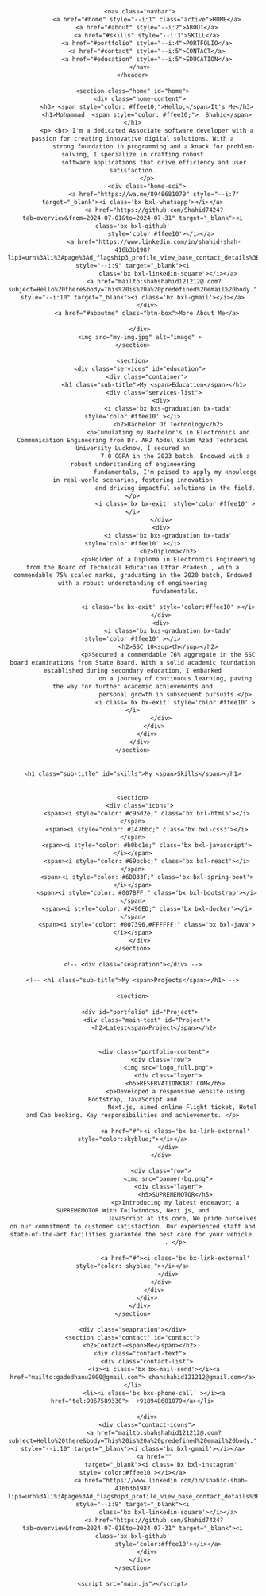 <!DOCTYPE html>
<html lang="en">

<head>
    <meta charset="UTF-8">
    <meta name="viewport" content="width=device-width, initial-scale=1.0">
    <title>Shahid Shah</title>
    <link rel="stylesheet" href="style.css">
    <link rel="stylesheet" href="media.css">
    <link href='https://unpkg.com/boxicons@2.1.4/css/boxicons.min.css' rel='stylesheet'>
    <script src="https://unpkg.com/typed.js@2.1.0/dist/typed.umd.js"></script>
    <link rel="icon" type="image/png" href="./Img/Dg Gallego.png">
</head>

<body>
    <header class="header">
        <!-- <a href="#" class="logo">Portfolio</a> -->


        <nav class="navbar">
            <a href="#home" style="--i:1" class="active">HOME</a>
            <a href="#about" style="--i:2">ABOUT</a>
            <a href="#skills" style="--i:3">SKILL</a>
            <a href="#portfolio" style="--i:4">PORTFOLIO</a>
            <a href="#contact" style="--i:5">CONTACT</a>
            <a href="#education" style="--i:5">EDUCATION</a>
        </nav>
    </header>

    <section class="home" id="home">
        <div class="home-content">
            <h3> <span style="color: #ffee10;">Hello,</span>It's Me</h3>
            <h1>Mohammad  <span style="color: #ffee10;">  Shahid</span></h1>
            <p> <br> I'm a dedicated Associate software developer with a passion for creating innovative digital solutions. With a
                strong foundation in programming and a knack for problem-solving, I specialize in crafting robust
                software applications that drive efficiency and user satisfaction.
            </p>
            <div class="home-sci">
                <a href="https://wa.me/8948681079" style="--i:7" target="_blank"><i class='bx bxl-whatsapp'></i></a>
                <a href="https://github.com/Shahid7424?tab=overview&from=2024-07-01&to=2024-07-31" target="_blank"><i class='bx bxl-github'
                    style='color:#ffee10'></i></a>
                <a href="https://www.linkedin.com/in/shahid-shah-416b3b198?lipi=urn%3Ali%3Apage%3Ad_flagship3_profile_view_base_contact_details%3BntVWdotIS1yPgiEHB%2BN%2FJA%3D%3D" style="--i:9" target="_blank"><i
                        class='bx bxl-linkedin-square'></i></a>
                <a href="mailto:shahshahid121212@.com?subject=Hello%20there&body=This%20is%20a%20predefined%20email%20body." style="--i:10" target="_blank"><i class='bx bxl-gmail'></i></a>
            </div>
            <a href="#aboutme" class="btn-box">More About Me</a>

        </div>
        <img src="my-img.jpg" alt="image" >
    </section>

    <section>
        <div class="services" id="education">
            <div class="container">
                <h1 class="sub-title">My <span>Education</span></h1>
                <div class="services-list">
                    <div>
                        <i class='bx bxs-graduation bx-tada' style='color:#ffee10' ></i>
                        <h2>Bachelor Of Technology</h2>
                        <p>Cumulating my Bachelor's in Electronics and Communication Engineering from Dr. APJ Abdul Kalam Azad Technical University Lucknow, I secured an
                            7.0 CGPA in the 2023 batch. Endowed with a robust understanding of engineering
                            fundamentals, I'm poised to apply my knowledge in real-world scenarios, fostering innovation
                            and driving impactful solutions in the field. </p>
                            <i class='bx bx-exit' style='color:#ffee10' ></i>
                    </div>
                    <div>
                        <i class='bx bxs-graduation bx-tada' style='color:#ffee10' ></i>
                        <h2>Diploma</h2>
                        <p>Holder of a Diploma in Electronics Engineering from the Board of Technical Education Uttar Pradesh , with a commendable 75% scaled marks, graduating in the 2020 batch, Endowed with a robust understanding of engineering
                            fundamentals.
                     
                        <i class='bx bx-exit' style='color:#ffee10' ></i>
                    </div>
                    <div>
                        <i class='bx bxs-graduation bx-tada' style='color:#ffee10' ></i>
                        <h2>SSC 10<sup>th</sup></h2>
                        <p>Secured a commendable 76% aggregate in the SSC board examinations from State Board. With a solid academic foundation established during secondary education, I embarked
                            on a journey of continuous learning, paving the way for further academic achievements and
                            personal growth in subsequent pursuits.</p>
                            <i class='bx bx-exit' style='color:#ffee10' ></i>
                    </div>
                </div>
            </div>
        </div>
    </section>


    <h1 class="sub-title" id="skills">My <span>Skills</span></h1>


    <section>
        <div class="icons">
            <span><i style="color: #c95d2e;" class='bx bxl-html5'></i></span>
            <span><i style="color: #147bbc;" class='bx bxl-css3'></i></span>
            <span><i style="color: #b0bc1e;" class='bx bxl-javascript'></i></span>
            <span><i style="color: #69bcbc;" class='bx bxl-react'></i></span>
            <span><i style="color: #6DB33F;" class='bx bxl-spring-boot'></i></span>
            <span><i style="color: #007BFF;" class='bx bxl-bootstrap'></i></span>
            <span><i style="color: #2496ED;" class='bx bxl-docker'></i></span>
            <span><i style="color: #007396,#FFFFFF;" class='bx bxl-java'></i></span>
        </div>
    </section>

    <!-- <div class="seapration"></div> -->

    <!-- <h1 class="sub-title">My <span>Projects</span></h1> -->

    <section>

        <div id="portfolio" id="Project">
            <div class="main-text" id="Project">
                <h2>Latest<span>Project</span></h2>


                <div class="portfolio-content">
                    <div class="row">
                        <img src="logo_full.png">
                        <div class="layer">
                            <h5>RESERVATIONKART.COM</h5>
                            <p>Developed a responsive website using Bootstrap, JavaScript and
                                Next.js, aimed online Flight ticket, Hotel and Cab booking. Key responsibilities and achievements. </p>

                            <a href="#"><i class='bx bx-link-external' style="color:skyblue;"></i></a>
                        </div>
                    </div>

                    <div class="row">
                        <img src="banner-bg.png">
                        <div class="layer">
                            <h5>SUPREMEMOTOR</h5>
                            <p>Introducing my latest endeavor: a SUPREMEMOTOR With Tailwindcss, Next.js, and
                                JavaScript at its core, We pride ourselves on our commitment to customer satisfaction. Our experienced staff and state-of-the-art facilities guarantee the best care for your vehicle.
                            . </p>

                            <a href="#"><i class='bx bx-link-external' style="color: skyblue;"></i></a>
                        </div>
                    </div>
                </div>
            </div>
        </div>
    </section>
    
    <div class="seapration"></div>
    <section class="contact" id="contact">
        <h2>Contact-<span>Me</span></h2>
        <div class="contact-text">
            <div class="contact-list">
                <li><i class='bx bx-mail-send'></i><a href="mailto:gadedhanu2000@gmail.com"> shahshahid121212@gmail.com</a></li>
                <li><i class='bx bxs-phone-call' ></i><a href="tel:9067589330">  +918948681079</a></li>
                
            </div>
            <div class="contact-icons">
                <a href="mailto:shahshahid121212@.com?subject=Hello%20there&body=This%20is%20a%20predefined%20email%20body." style="--i:10" target="_blank"><i class='bx bxl-gmail'></i></a>
                <a href=""
                    target="_blank"><i class='bx bxl-instagram' style='color:#ffee10'></i></a>
                    <a href="https://www.linkedin.com/in/shahid-shah-416b3b198?lipi=urn%3Ali%3Apage%3Ad_flagship3_profile_view_base_contact_details%3BntVWdotIS1yPgiEHB%2BN%2FJA%3D%3D" style="--i:9" target="_blank"><i
                        class='bx bxl-linkedin-square'></i></a>
                <a href="https://github.com/Shahid7424?tab=overview&from=2024-07-01&to=2024-07-31" target="_blank"><i class='bx bxl-github'
                        style='color:#ffee10'></i></a>
            </div>
        </div>
    </section>

    <script src="main.js"></script>
</body>

</html>
